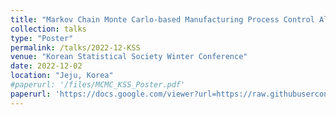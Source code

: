 ```yaml
---
title: "Markov Chain Monte Carlo-based Manufacturing Process Control Algorithm"
collection: talks
type: "Poster"
permalink: /talks/2022-12-KSS
venue: "Korean Statistical Society Winter Conference"
date: 2022-12-02
location: "Jeju, Korea"
#paperurl: '/files/MCMC_KSS_Poster.pdf'
paperurl: 'https://docs.google.com/viewer?url=https://raw.githubusercontent.com/kmkim95/kyungminkim.github.io/master/files/MCMC_KSS_Poster.pdf'
---
```

